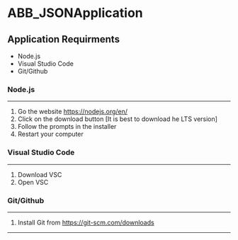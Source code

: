 # ABB_JSONApplication

## Application Requirments
- Node.js
- Visual Studio Code
- Git/Github

### Node.js
----
1. Go the website https://nodejs.org/en/
2. Click on the download button [It is best to download he LTS version]
3. Follow the prompts in the installer
4. Restart your computer

### Visual Studio Code
---
1. Download VSC
2. Open VSC

### Git/Github
---
1. Install Git from https://git-scm.com/downloads
---

